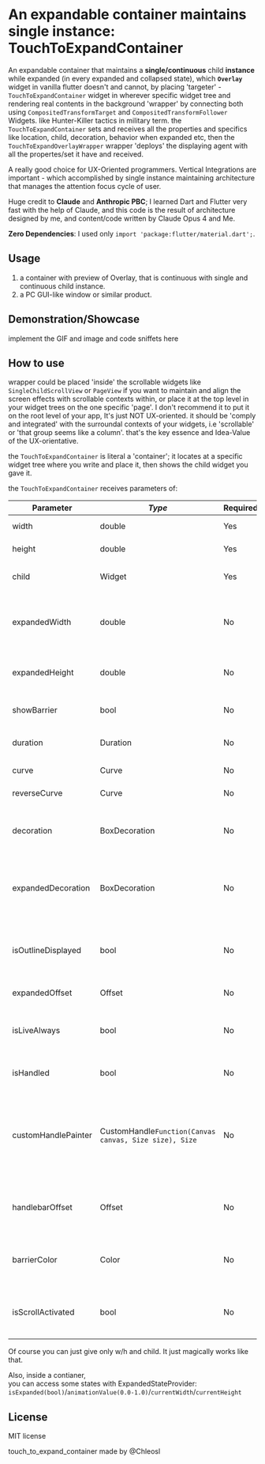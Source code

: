 # An expandable container maintains single instance: TouchToExpandContainer

An expandable container that maintains a **single/continuous** child **instance** while expanded (in every expanded and collapsed state), which **`Overlay`** widget in vanilla flutter doesn't and cannot, by placing 'targeter' - `TouchToExpandContainer` widget in wherever specific widget tree and rendering real contents in the background 'wrapper' by connecting both using `CompositedTransformTarget` and `CompositedTransformFollower` Widgets. like Hunter-Killer tactics in military term. the `TouchToExpandContainer` sets and receives all the properties and specifics like location, child, decoration, behavior when expanded etc, then the `TouchToExpandOverlayWrapper` wrapper 'deploys' the displaying agent with all the propertes/set it have and received.

A really good choice for UX-Oriented programmers. Vertical Integrations are important - which accomplished by single instance maintaining architecture that manages the attention focus cycle of user.

Huge credit to **Claude** and **Anthropic PBC**; I learned Dart and Flutter very fast with the help of Claude, and this code is the result of architecture designed by me, and content/code written by Claude Opus 4 and Me.

**Zero Dependencies**: I used only `import 'package:flutter/material.dart';`.

## Usage

1. a container with preview of Overlay, that is continuous with single and continuous child instance.
2. a PC GUI-like window or similar product.

## Demonstration/Showcase

implement the GIF and image and code sniffets here

## How to use

wrapper could be placed 'inside' the scrollable widgets like `SingleChildScrollView` or `PageView` if you want to maintain and align the screen effects with scrollable contexts within, or place it at the top level in your widget trees on the one specific 'page'. I don't recommend it to put it on the root level of your app, It's just NOT UX-oriented. it should be 'comply and integrated' with the surroundal contexts of your widgets, i.e 'scrollable' or 'that group seems like a column'. that's the key essence and Idea-Value of the UX-orientative.

the `TouchToExpandContainer` is literal a 'container'; it locates at a specific widget tree where you write and place it, then shows the child widget you gave it.

 the `TouchToExpandContainer` receives parameters of:

| Parameter | *Type* | Required | Description |
|-----------|------|----------|-------------|
| width | double | Yes | Width of the container |
| height | double | Yes | Height of the container |
| child | Widget | Yes | The widget to display inside the container |
| expandedWidth | double | No | Width when expanded (defaults to `screenSize.width > 800 ? 700.0 : screenSize.width * 0.82`) |
| expandedHeight | double | No | Height when expanded (defaults to 55% of screen height) |
| showBarrier | bool | No | Whether to show the modal barrier when expanded |
| duration | Duration | No | Duration of the expand/collapse animation |
| curve | Curve | No | Animation curve for expansion |
| reverseCurve | Curve | No | Animation curve for collapse |
| decoration | BoxDecoration | No | BoxDecoration for the collapsed container (defaults to 1.5px black border) |
| expandedDecoration | BoxDecoration | No | BoxDecoration for the expanded container (defaults to 1.5px black border and a little shadow effect) |
| isOutlineDisplayed | bool | No | Whether to display the container box decoration/outline in collapsed location in expanded state |
| expandedOffset | Offset | No | Offset in expanded state |
| isLiveAlways | bool | No | Whether this container should 'ignore' the barrier effects from other containers |
| isHandled | bool | No | Whether to show a drag handle when expanded |
| customHandlePainter | CustomHandle`Function(Canvas canvas, Size size), Size` | No | A drawable custom handle drawer that receives CustomPainter.paint function and Size. You can make Windows and Mac window GUI with this parameter |
| handlebarOffset | Offset | No | Offset for the handle position relative to the expanded container location |
| barrierColor | Color | No | The color of the modal barrier that appears behind expanded containers |
| isScrollActivated | bool | No | Whether scrolling the background is allowed when this container is expanded |

Of course you can just give only w/h and child. It just magically works like that.

Also, inside a contianer,
</br>
you can access some states with ExpandedStateProvider:
`isExpanded(bool)`/`animationValue(0.0-1.0)`/`currentWidth`/`currentHeight`

## License

MIT license

touch_to_expand_container made by @Chleosl
